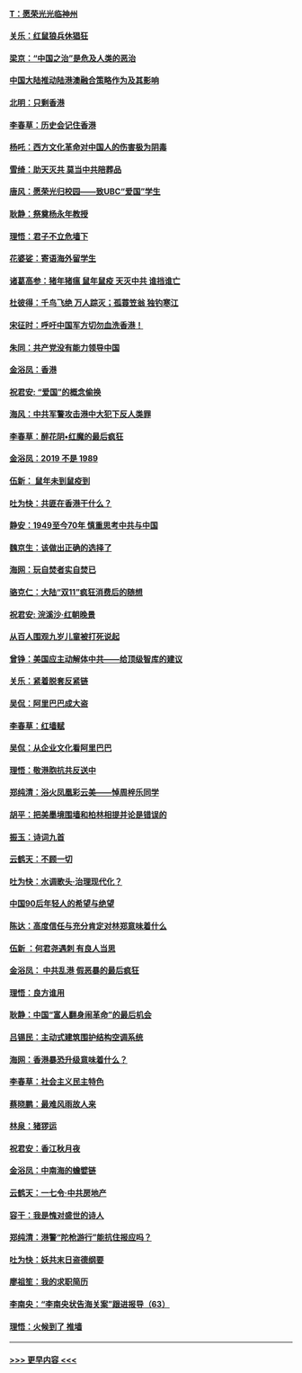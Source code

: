 #### [T：愿荣光光临神州](../pages/nsc993/n11668421.md?t=11201833) 
#### [关乐：红鼠狼兵休猖狂](../pages/nsc993/n11668378.md?t=11201833) 
#### [梁京：“中国之治”是危及人类的恶治](../pages/nsc993/n11668328.md?t=11201833) 
#### [中国大陆推动陆港澳融合策略作为及其影响](../pages/nsc993/n11668157.md?t=11201833) 
#### [北明：只剩香港](../pages/nsc993/n11668002.md?t=11201833) 
#### [李春草：历史会记住香港](../pages/nsc993/n11667927.md?t=11201833) 
#### [杨吒：西方文化革命对中国人的伤害极为阴毒](../pages/nsc993/n11664521.md?t=11201833) 
#### [雪绮：助天灭共 莫当中共陪葬品](../pages/nsc993/n11662650.md?t=11201833) 
#### [唐风：愿荣光归校园——致UBC“爱国”学生](../pages/nsc993/n11662194.md?t=11201833) 
#### [耿静：祭奠杨永年教授](../pages/nsc993/n11662514.md?t=11201833) 
#### [理悟：君子不立危墙下](../pages/nsc993/n11662172.md?t=11201833) 
#### [花婆娑：寄语海外留学生](../pages/nsc993/n11662121.md?t=11201833) 
#### [诸葛高参：猪年猪瘟 鼠年鼠疫 天灭中共 谁挡谁亡](../pages/nsc993/n11661980.md?t=11201833) 
#### [杜彼得：千鸟飞绝 万人踪灭；孤蓑笠翁 独钓寒江](../pages/nsc993/n11661170.md?t=11201833) 
#### [宋征时：呼吁中国军方切勿血洗香港！](../pages/nsc993/n11415318.md?t=11201833) 
#### [朱同：共产党没有能力领导中国](../pages/nsc993/n11660421.md?t=11201833) 
#### [金浴凤：香港](../pages/nsc993/n11660419.md?t=11201833) 
#### [祝君安: “爱国”的概念偷换](../pages/nsc993/n11659706.md?t=11201833) 
#### [海风：中共军警攻击港中大犯下反人类罪](../pages/nsc993/n11659632.md?t=11201833) 
#### [李春草：醉花阴•红魔的最后疯狂](../pages/nsc993/n11659287.md?t=11201833) 
#### [金浴凤：2019 不是 1989](../pages/nsc993/n11657663.md?t=11201833) 
#### [伍新： 鼠年未到鼠疫到](../pages/nsc993/n11655098.md?t=11201833) 
#### [吐为快：共匪在香港干什么？](../pages/nsc993/n11654891.md?t=11201833) 
#### [静安：1949至今70年 慎重思考中共与中国](../pages/nsc993/n11651244.md?t=11201833) 
#### [魏京生：该做出正确的选择了](../pages/nsc993/n11653084.md?t=11201833) 
#### [海网：玩自焚者实自焚已](../pages/nsc993/n11652423.md?t=11201833) 
#### [骆克仁：大陆“双11”疯狂消费后的随想](../pages/nsc993/n11652305.md?t=11201833) 
#### [祝君安: 浣溪沙·红朝晚景](../pages/nsc993/n11652258.md?t=11201833) 
#### [从百人围观九岁儿童被打死说起](../pages/nsc993/n11651030.md?t=11201833) 
#### [曾铮：美国应主动解体中共——给顶级智库的建议](../pages/nsc993/n11649888.md?t=11201833) 
#### [关乐：紧着脱套反紧链](../pages/nsc993/n11649069.md?t=11201833) 
#### [吴侃：阿里巴巴成大盗](../pages/nsc993/n11645523.md?t=11201833) 
#### [李春草：红墙赋](../pages/nsc993/n11646389.md?t=11201833) 
#### [吴侃：从企业文化看阿里巴巴](../pages/nsc993/n11645476.md?t=11201833) 
#### [理悟：敬港胞抗共反送中](../pages/nsc993/n11645466.md?t=11201833) 
#### [郑纯清：浴火凤凰彩云美——悼周梓乐同学](../pages/nsc993/n11645155.md?t=11201833) 
#### [胡平：把美墨境围墙和柏林相提并论是错误的](../pages/nsc993/n11645134.md?t=11201833) 
#### [振玉：诗词九首](../pages/nsc993/n11644081.md?t=11201833) 
#### [云鹤天：不顾一切](../pages/nsc993/n11643508.md?t=11201833) 
#### [吐为快：水调歌头·治理现代化？](../pages/nsc993/n11643485.md?t=11201833) 
#### [中国90后年轻人的希望与绝望](../pages/nsc993/n11642317.md?t=11201833) 
#### [陈达：高度信任与充分肯定对林郑意味着什么](../pages/nsc993/n11641441.md?t=11201833) 
#### [伍新 ：何君尧遇刺 有良人当思](../pages/nsc993/n11641503.md?t=11201833) 
#### [金浴凤： 中共乱港  假恶暴的最后疯狂](../pages/nsc993/n11641495.md?t=11201833) 
#### [理悟：良方谁用](../pages/nsc993/n11641463.md?t=11201833) 
#### [耿静：中国“富人翻身闹革命”的最后机会](../pages/nsc993/n11640655.md?t=11201833) 
#### [吕锡民：主动式建筑围护结构空调系统](../pages/nsc993/n11640168.md?t=11201833) 
#### [海网：香港暴恐升级意味着什么？](../pages/nsc993/n11635904.md?t=11201833) 
#### [李春草：社会主义民主特色](../pages/nsc993/n11634657.md?t=11201833) 
#### [蔡晓鹏：最难风雨故人来](../pages/nsc993/n11633145.md?t=11201833) 
#### [林泉：猪猡运](../pages/nsc993/n11631469.md?t=11201833) 
#### [祝君安：香江秋月夜](../pages/nsc993/n11631440.md?t=11201833) 
#### [金浴凤：中南海的蟾嬖链](../pages/nsc993/n11631290.md?t=11201833) 
#### [云鹤天：一七令·中共房地产](../pages/nsc993/n11630084.md?t=11201833) 
#### [容干：我是愧对盛世的诗人](../pages/nsc993/n11630059.md?t=11201833) 
#### [郑纯清：港警“陀枪游行”能抗住报应吗？](../pages/nsc993/n11629999.md?t=11201833) 
#### [吐为快：妖共末日盗德纲要](../pages/nsc993/n11628610.md?t=11201833) 
#### [廖祖笙：我的求职简历](../pages/nsc993/n11628492.md?t=11201833) 
#### [李南央：“李南央状告海关案”跟进报导（63）](../pages/nsc993/n11627039.md?t=11201833) 
#### [理悟：火候到了 推墙](../pages/nsc993/n11626917.md?t=11201833) 

----
#### [ >>> 更早内容 <<< ](../indexes/nsc993-earlier.md)
